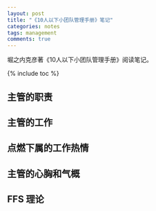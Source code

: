 ```yaml
---
layout: post
title: "《10人以下小团队管理手册》笔记"
categories: notes
tags: management
comments: true
---
```


堀之内克彦著《10人以下小团队管理手册》阅读笔记。

{% include toc %}

## 主管的职责
## 主管的工作
## 点燃下属的工作热情
## 主管的心胸和气概
## FFS 理论